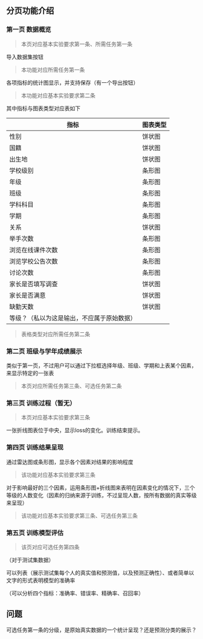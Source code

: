 ## 分页功能介绍

### 第一页 数据概览

> 本页对应基本实验要求第一条、所需任务第一条

导入数据集按钮

> 本功能对应所需任务第一条

各项指标的统计图显示，并支持保存（有一个导出按钮）

> 本功能对应基本实验要求第二条

其中指标与图表类型对应表如下

| 指标                                       | 图表类型 |
| ------------------------------------------ | -------- |
| 性别                                       | 饼状图   |
| 国籍                                       | 饼状图   |
| 出生地                                     | 饼状图   |
| 学校级别                                   | 条形图   |
| 年级                                       | 条形图   |
| 班级                                       | 条形图   |
| 学科科目                                   | 条形图   |
| 学期                                       | 条形图   |
| 关系                                       | 饼状图   |
| 举手次数                                   | 条形图   |
| 浏览在线课件次数                           | 条形图   |
| 浏览学校公告次数                           | 条形图   |
| 讨论次数                                   | 条形图   |
| 家长是否填写调查                           | 饼状图   |
| 家长是否满意                               | 饼状图   |
| 缺勤天数                                   | 饼状图   |
| 等级？（私以为这是输出，不应属于原始数据） |          |

> 表格类型对应所需任务第二条

### 第二页 班级与学年成绩展示

类似于第一页，不过用户可以通过下拉框选择年级、班级、学期和上表某个因素，来显示特定的一张表

> 本页对应所需任务第三条、可选任务第二条

### 第三页 训练过程（暂无）

> 本页对应基本实验要求第三条

一张折线图表位于中央，显示loss的变化。训练结束提示。

### 第四页 训练结果呈现

通过雷达图或条形图，显示各个因素对结果的影响程度

> 该功能对应基本实验要求第三条

对于影响最好的三个因素，运用条形图+折线图来表明在因素变化的情况下，三个等级的人数变化（因素的归纳来源于训练，不过呈现人数，按所有数据的真实等级来呈现）

> 该功能对应基本实验要求第三条、可选任务第三条

### 第五页 训练模型评估

> 该页对应可选任务第四条

（对于测试集数据）

可以列表（展示测试集每个人的真实值和预测值，以及预测正确性）、或者简单以文字的形式表明模型的准确率

（可以分析四个指标：准确率、错误率、精确率、召回率）

## 问题

可选任务第一条的分级，是原始真实数据的一个统计呈现？还是预测分类的展示？